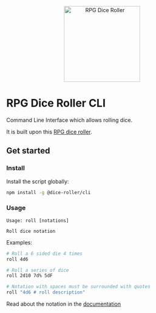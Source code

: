 <p align="center">
    <img src="https://dice-roller.github.io/documentation/dice-roller-logo.png" alt="RPG Dice Roller" style="max-width: 100%;" width="200"/>
</p>

# RPG Dice Roller CLI

Command Line Interface which allows rolling dice.

It is built upon this [RPG dice roller](https://github.com/dice-roller/rpg-dice-roller).

## Get started

### Install

Install the script globally:

```bash
npm install -g @dice-roller/cli
```

### Usage

```
Usage: roll [notations]

Roll dice notation
```

Examples:

```bash
# Roll a 6 sided die 4 times
roll 4d6

# Roll a series of dice
roll 2d10 7d% 5dF

# Notation with spaces must be surrounded with quotes
roll "4d6 # roll description"
```

Read about the notation in the [documentation](https://dice-roller.github.io/documentation/)
